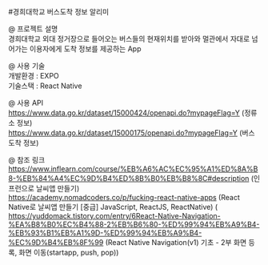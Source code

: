#경희대학교 버스도착 정보 알리미<br>

@ 프로젝트 설명<br>
경희대학교 외대 정거장으로 들어오는 버스들의 현재위치를 받아와 멀관에서 자대로 넘어가는 이용자에게 도착 정보를 제공하는 App<br>

@ 사용 기술<br>
개발환경 : EXPO<br>
기술스택 : React Native

@ 사용 API<br>
https://www.data.go.kr/dataset/15000424/openapi.do?mypageFlag=Y (정류소 정보)<br>
https://www.data.go.kr/dataset/15000175/openapi.do?mypageFlag=Y (버스 도착 정보)<br>

@ 참조 링크<br>
https://www.inflearn.com/course/%EB%A6%AC%EC%95%A1%ED%8A%B8-%EB%84%A4%EC%9D%B4%ED%8B%B0%EB%B8%8C#description (인프런으로 날씨앱 만들기)<br>
https://academy.nomadcoders.co/p/fucking-react-native-apps (React Native로 날씨앱 만들기 [중급] JavaScript, ReactJS, ReactNative) (<br>
https://yuddomack.tistory.com/entry/6React-Native-Navigation-%EA%B8%B0%EC%B4%88-2%EB%B6%80-%ED%99%94%EB%A9%B4-%EB%93%B1%EB%A1%9D-%ED%99%94%EB%A9%B4-%EC%9D%B4%EB%8F%99 (React Native Navigation(v1) 기초 - 2부 화면 등록, 화면 이동(startapp, push, pop))<br>
